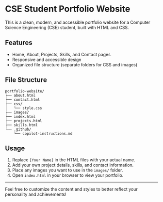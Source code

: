 # CSE Student Portfolio Website

This is a clean, modern, and accessible portfolio website for a Computer Science Engineering (CSE) student, built with HTML and CSS.

## Features
- Home, About, Projects, Skills, and Contact pages
- Responsive and accessible design
- Organized file structure (separate folders for CSS and images)

## File Structure
```
portfolio-website/
├── about.html
├── contact.html
├── css/
│   └── style.css
├── images/
├── index.html
├── projects.html
├── skills.html
└── .github/
    └── copilot-instructions.md
```

## Usage
1. Replace `[Your Name]` in the HTML files with your actual name.
2. Add your own project details, skills, and contact information.
3. Place any images you want to use in the `images/` folder.
4. Open `index.html` in your browser to view your portfolio.

---

Feel free to customize the content and styles to better reflect your personality and achievements!
